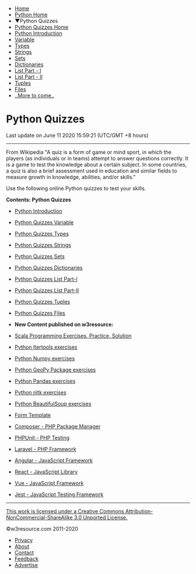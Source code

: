  

 

- [Home](/index.php)
- [Python Home](/python/python-tutorial.php)
- ▼Python Quizzes
- [Python Quizzes Home](/quizzes/python/index.php)
- [Python Introduction](/quizzes/python/python-introduction.php)
- [Variable](/quizzes/python/python-quizzes-variable.php)
- [Types](/quizzes/python/python-quizzes-types.php)
- [Strings](/quizzes/python/python-quizzes-strings.php)
- [Sets](/quizzes/python/python-quizzes-sets.php)
- [Dictionaries](/quizzes/python/python-quizzes-dictionary.php)
- [List Part - I](/quizzes/python/python-quizzes-list1.php)
- [List Part - II](/quizzes/python/python-quizzes-list2.php)
- [Tuples](/quizzes/python/python-quizzes-tuples.php)
- [Files](/quizzes/python/python-quizzes-files.php)
- [..More to come..]()

# Python Quizzes

Last update on June 11 2020 15:59:21 (UTC/GMT +8 hours)

---

From Wikipedia "A quiz is a form of game or mind sport, in which the players (as individuals or in teams) attempt to answer questions correctly. It is a game to test the knowledge about a certain subject. In some countries, a quiz is also a brief assessment used in education and similar fields to measure growth in knowledge, abilities, and/or skills."

Use the following online Python quizzes to test your skills.

**Contents: Python Quizzes**

- [Python Introduction](/quizzes/python/python-introduction.php)
- [Python Quizzes Variable](/quizzes/python/python-quizzes-variable.php)
- [Python Quizzes Types](/quizzes/python/python-quizzes-types.php)
- [Python Quizzes Strings](/quizzes/python/python-quizzes-strings.php)
- [Python Quizzes Sets](/quizzes/python/python-quizzes-sets.php)
- [Python Quizzes Dictionaries](/quizzes/python/python-quizzes-dictionary.php)
- [Python Quizzes List Part-I](/quizzes/python/python-quizzes-list1.php)
- [Python Quizzes List Part-II](/quizzes/python/python-quizzes-list2.php)
- [Python Quizzes Tuples](/quizzes/python/python-quizzes-tuples.php)
- [Python Quizzes Files](/quizzes/python/python-quizzes-files.php)

- **New Content published on w3resource:**
- [Scala Programming Exercises, Practice, Solution](https://www.w3resource.com/scala-exercises/index.php)
- [Python Itertools exercises](https://www.w3resource.com/python-exercises/itertools/index.php)
- [Python Numpy exercises](https://www.w3resource.com/python-exercises/numpy/index.php)
- [Python GeoPy Package exercises](https://www.w3resource.com/python-exercises/geopy/index.php)
- [Python Pandas exercises](https://www.w3resource.com/python-exercises/pandas/index.php)
- [Python nltk exercises](https://www.w3resource.com/python-exercises/nltk/index.php)
- [Python BeautifulSoup exercises](https://www.w3resource.com/python-exercises/BeautifulSoup/index.php)
- [Form Template](https://www.w3resource.com/form-template/)
- [Composer - PHP Package Manager](https://www.w3resource.com/php/composer/a-gentle-introduction-to-composer.php)
- [PHPUnit - PHP Testing](https://www.w3resource.com/php/PHPUnit/a-gentle-introduction-to-unit-test-and-testing.php)
- [Laravel - PHP Framework](https://www.w3resource.com/laravel/laravel-tutorial.php)
- [Angular - JavaScript Framework](https://www.w3resource.com/angular/getting-started-with-angular.php)
- [React - JavaScript Library](https://www.w3resource.com/react/react-js-overview.php)
- [Vue - JavaScript Framework](https://www.w3resource.com/vue/installation.php)
- [Jest - JavaScript Testing Framework](https://www.w3resource.com/jest/jest-getting-started.php)

---

[This work is licensed under a Creative Commons Attribution-NonCommercial-ShareAlike 3.0 Unported License.](https://creativecommons.org/licenses/by-nc-sa/3.0/deed.en_US)

©w3resource.com 2011-2020

- [Privacy](https://www.w3resource.com/privacy.php)
- [About](https://www.w3resource.com/about.php)
- [Contact](https://www.w3resource.com/contact.php)
- [Feedback](https://www.w3resource.com/feedback.php)
- [Advertise](https://www.w3resource.com/advertise.php)
